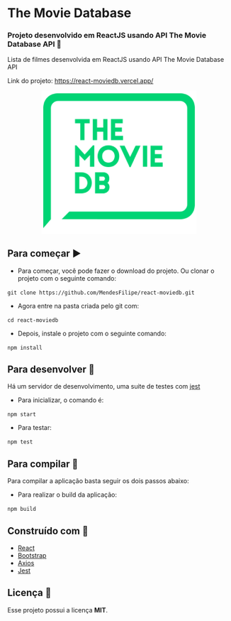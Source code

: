 # The Movie Database

### Projeto desenvolvido em ReactJS usando API The Movie Database API :movie_camera:

Lista de filmes desenvolvida em ReactJS usando API The Movie Database API

Link do projeto: https://react-moviedb.vercel.app/

<p align="center">
  <img alt="Logo do projeto" width="350" src="./docs/logo.png" />
</p>

## Para começar :arrow_forward:

- Para começar, você pode fazer o download do projeto. Ou clonar o projeto com o seguinte comando:

`git clone https://github.com/MendesFilipe/react-moviedb.git`

- Agora entre na pasta criada pelo git com:

`cd react-moviedb`

- Depois, instale o projeto com o seguinte comando:

`npm install`

## Para desenvolver :minidisc:

Há um servidor de desenvolvimento, uma suite de testes com [jest](https://github.com/facebook/jest) 

- Para inicializar, o comando é:

`npm start`

- Para testar:

`npm test`

## Para compilar :floppy_disk:

Para compilar a aplicação basta seguir os dois passos abaixo:

- Para realizar o build da aplicação:

`npm build`


## Construído com :construction:

- [React](https://reactjs.org/) 
- [Bootstrap](https://www.npmjs.com/package/bootstrap)
- [Axios](https://www.npmjs.com/package/axios)
- [Jest](https://jestjs.io/) 

## Licença :page_with_curl:

Esse projeto possui a licença **MIT**.

